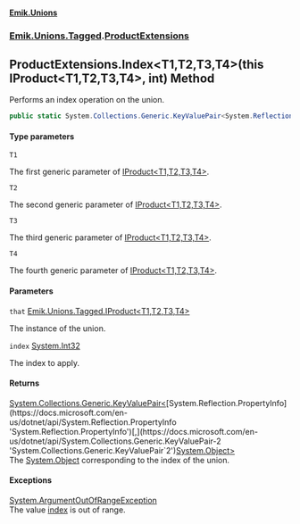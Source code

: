 #### [Emik.Unions](index.md 'index')
### [Emik.Unions.Tagged](Emik.Unions.Tagged.md 'Emik.Unions.Tagged').[ProductExtensions](ProductExtensions.md 'Emik.Unions.Tagged.ProductExtensions')

## ProductExtensions.Index<T1,T2,T3,T4>(this IProduct<T1,T2,T3,T4>, int) Method

Performs an index operation on the union.

```csharp
public static System.Collections.Generic.KeyValuePair<System.Reflection.PropertyInfo,object?> Index<T1,T2,T3,T4>(this Emik.Unions.Tagged.IProduct<T1,T2,T3,T4> that, int index);
```
#### Type parameters

<a name='Emik.Unions.Tagged.ProductExtensions.Index_T1,T2,T3,T4_(thisEmik.Unions.Tagged.IProduct_T1,T2,T3,T4_,int).T1'></a>

`T1`

The first generic parameter of [IProduct&lt;T1,T2,T3,T4&gt;](IProduct_T1,T2,T3,T4_.md 'Emik.Unions.Tagged.IProduct<T1,T2,T3,T4>').

<a name='Emik.Unions.Tagged.ProductExtensions.Index_T1,T2,T3,T4_(thisEmik.Unions.Tagged.IProduct_T1,T2,T3,T4_,int).T2'></a>

`T2`

The second generic parameter of [IProduct&lt;T1,T2,T3,T4&gt;](IProduct_T1,T2,T3,T4_.md 'Emik.Unions.Tagged.IProduct<T1,T2,T3,T4>').

<a name='Emik.Unions.Tagged.ProductExtensions.Index_T1,T2,T3,T4_(thisEmik.Unions.Tagged.IProduct_T1,T2,T3,T4_,int).T3'></a>

`T3`

The third generic parameter of [IProduct&lt;T1,T2,T3,T4&gt;](IProduct_T1,T2,T3,T4_.md 'Emik.Unions.Tagged.IProduct<T1,T2,T3,T4>').

<a name='Emik.Unions.Tagged.ProductExtensions.Index_T1,T2,T3,T4_(thisEmik.Unions.Tagged.IProduct_T1,T2,T3,T4_,int).T4'></a>

`T4`

The fourth generic parameter of [IProduct&lt;T1,T2,T3,T4&gt;](IProduct_T1,T2,T3,T4_.md 'Emik.Unions.Tagged.IProduct<T1,T2,T3,T4>').
#### Parameters

<a name='Emik.Unions.Tagged.ProductExtensions.Index_T1,T2,T3,T4_(thisEmik.Unions.Tagged.IProduct_T1,T2,T3,T4_,int).that'></a>

`that` [Emik.Unions.Tagged.IProduct&lt;](IProduct_T1,T2,T3,T4_.md 'Emik.Unions.Tagged.IProduct<T1,T2,T3,T4>')[T1](ProductExtensions.Index.AdFn04CBpMCsbdv5ekbmqg.md#Emik.Unions.Tagged.ProductExtensions.Index_T1,T2,T3,T4_(thisEmik.Unions.Tagged.IProduct_T1,T2,T3,T4_,int).T1 'Emik.Unions.Tagged.ProductExtensions.Index<T1,T2,T3,T4>(this Emik.Unions.Tagged.IProduct<T1,T2,T3,T4>, int).T1')[,](IProduct_T1,T2,T3,T4_.md 'Emik.Unions.Tagged.IProduct<T1,T2,T3,T4>')[T2](ProductExtensions.Index.AdFn04CBpMCsbdv5ekbmqg.md#Emik.Unions.Tagged.ProductExtensions.Index_T1,T2,T3,T4_(thisEmik.Unions.Tagged.IProduct_T1,T2,T3,T4_,int).T2 'Emik.Unions.Tagged.ProductExtensions.Index<T1,T2,T3,T4>(this Emik.Unions.Tagged.IProduct<T1,T2,T3,T4>, int).T2')[,](IProduct_T1,T2,T3,T4_.md 'Emik.Unions.Tagged.IProduct<T1,T2,T3,T4>')[T3](ProductExtensions.Index.AdFn04CBpMCsbdv5ekbmqg.md#Emik.Unions.Tagged.ProductExtensions.Index_T1,T2,T3,T4_(thisEmik.Unions.Tagged.IProduct_T1,T2,T3,T4_,int).T3 'Emik.Unions.Tagged.ProductExtensions.Index<T1,T2,T3,T4>(this Emik.Unions.Tagged.IProduct<T1,T2,T3,T4>, int).T3')[,](IProduct_T1,T2,T3,T4_.md 'Emik.Unions.Tagged.IProduct<T1,T2,T3,T4>')[T4](ProductExtensions.Index.AdFn04CBpMCsbdv5ekbmqg.md#Emik.Unions.Tagged.ProductExtensions.Index_T1,T2,T3,T4_(thisEmik.Unions.Tagged.IProduct_T1,T2,T3,T4_,int).T4 'Emik.Unions.Tagged.ProductExtensions.Index<T1,T2,T3,T4>(this Emik.Unions.Tagged.IProduct<T1,T2,T3,T4>, int).T4')[&gt;](IProduct_T1,T2,T3,T4_.md 'Emik.Unions.Tagged.IProduct<T1,T2,T3,T4>')

The instance of the union.

<a name='Emik.Unions.Tagged.ProductExtensions.Index_T1,T2,T3,T4_(thisEmik.Unions.Tagged.IProduct_T1,T2,T3,T4_,int).index'></a>

`index` [System.Int32](https://docs.microsoft.com/en-us/dotnet/api/System.Int32 'System.Int32')

The index to apply.

#### Returns
[System.Collections.Generic.KeyValuePair&lt;](https://docs.microsoft.com/en-us/dotnet/api/System.Collections.Generic.KeyValuePair-2 'System.Collections.Generic.KeyValuePair`2')[System.Reflection.PropertyInfo](https://docs.microsoft.com/en-us/dotnet/api/System.Reflection.PropertyInfo 'System.Reflection.PropertyInfo')[,](https://docs.microsoft.com/en-us/dotnet/api/System.Collections.Generic.KeyValuePair-2 'System.Collections.Generic.KeyValuePair`2')[System.Object](https://docs.microsoft.com/en-us/dotnet/api/System.Object 'System.Object')[&gt;](https://docs.microsoft.com/en-us/dotnet/api/System.Collections.Generic.KeyValuePair-2 'System.Collections.Generic.KeyValuePair`2')  
The [System.Object](https://docs.microsoft.com/en-us/dotnet/api/System.Object 'System.Object') corresponding to the index of the union.

#### Exceptions

[System.ArgumentOutOfRangeException](https://docs.microsoft.com/en-us/dotnet/api/System.ArgumentOutOfRangeException 'System.ArgumentOutOfRangeException')  
The value [index](ProductExtensions.Index.AdFn04CBpMCsbdv5ekbmqg.md#Emik.Unions.Tagged.ProductExtensions.Index_T1,T2,T3,T4_(thisEmik.Unions.Tagged.IProduct_T1,T2,T3,T4_,int).index 'Emik.Unions.Tagged.ProductExtensions.Index<T1,T2,T3,T4>(this Emik.Unions.Tagged.IProduct<T1,T2,T3,T4>, int).index') is out of range.